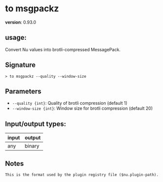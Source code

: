 # to msgpackz

**version**: 0.93.0

## **usage**:

Convert Nu values into brotli-compressed MessagePack.

## Signature

`> to msgpackz --quality --window-size`

## Parameters

- `--quality {int}`: Quality of brotli compression (default 1)
- `--window-size {int}`: Window size for brotli compression (default 20)

## Input/output types:

| input | output |
| ----- | ------ |
| any   | binary |

## Notes

```text
This is the format used by the plugin registry file ($nu.plugin-path).
```
